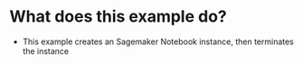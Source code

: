 # What does this example do?
- This example creates an Sagemaker Notebook instance, then terminates the instance

